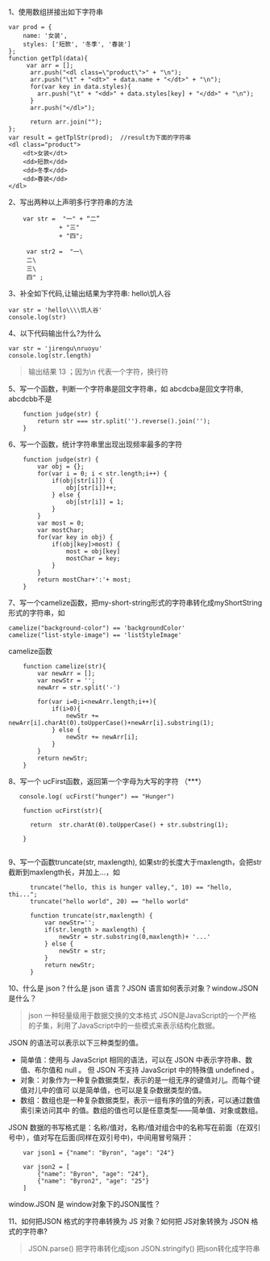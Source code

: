 1、使用数组拼接出如下字符串
```
var prod = {
    name: '女装',
    styles: ['短款', '冬季', '春装']
};
function getTpl(data){
     var arr = [];
      arr.push("<dl class=\"product\">" + "\n");
      arr.push("\t" + "<dt>" + data.name + "</dt>" + "\n");
      for(var key in data.styles){
        arr.push("\t" + "<dd>" + data.styles[key] + "</dd>" + "\n");
      }
      arr.push("</dl>");
    
      return arr.join("");  
};
var result = getTplStr(prod);  //result为下面的字符串
<dl class="product">
    <dt>女装</dt>
    <dd>短款</dd>
    <dd>冬季</dd>
    <dd>春装</dd>
</dl>
```
2、写出两种以上声明多行字符串的方法

```
    var str =  "一" + “二”
              + "三"
              + "四";
              
     var str2 =  "一\
     二\
     三\
     四" ;  
```
3、补全如下代码,让输出结果为字符串: hello\\饥人谷
```
var str = 'hello\\\\饥人谷'
console.log(str)
```
4、以下代码输出什么?为什么
```
var str = 'jirengu\nruoyu'
console.log(str.length)

```
>输出结果 13 ；因为\n 代表一个字符，换行符

5、写一个函数，判断一个字符串是回文字符串，如 abcdcba是回文字符串, abcdcbb不是

```
    function judge(str) {
        return str === str.split('').reverse().join('');
    }
```


6、写一个函数，统计字符串里出现出现频率最多的字符
```
    function judge(str) {
        var obj = {};
        for(var i = 0; i < str.length;i++) {
            if(obj[str[i]]) {
                obj[str[i]]++;
            } else {
                obj[str[i]] = 1;
            }
        }
        var most = 0;
        var mostChar;
        for(var key in obj) {
            if(obj[key]>most) {
                most = obj[key]
                mostChar = key;
            }
        }
        return mostChar+':'+ most;
    }
```
7、写一个camelize函数，把my-short-string形式的字符串转化成myShortString形式的字符串，如
```
camelize("background-color") == 'backgroundColor'
camelize("list-style-image") == 'listStyleImage'
```
camelize函数

```
    function camelize(str){
        var newArr = [];
        var newStr = '';
        newArr = str.split('-')
    
        for(var i=0;i<newArr.length;i++){
            if(i>0){
                newStr += newArr[i].charAt(0).toUpperCase()+newArr[i].substring(1);
            } else {
                newStr += newArr[i];
            }
        }
        return newStr;
    }
```
8、写一个 ucFirst函数，返回第一个字母为大写的字符 （***）
```
   console.log( ucFirst("hunger") == "Hunger")

    function ucFirst(str){
      
      return  str.charAt(0).toUpperCase() + str.substring(1);
    
    }


```

9、写一个函数truncate(str, maxlength), 如果str的长度大于maxlength，会把str截断到maxlength长，并加上...，如
```
      truncate("hello, this is hunger valley,", 10) == "hello, thi...";
      truncate("hello world", 20) == "hello world"
      
      function truncate(str,maxlength) {
          var newStr='';
          if(str.length > maxlength) {
              newStr = str.substring(0,maxlength)+ '...'
          } else {
              newStr = str;
          }
          return newStr;
      }
```
10、什么是 json？什么是 json 语言？JSON 语言如何表示对象？window.JSON 是什么？

> json 一种轻量级用于数据交换的文本格式
JSON是JavaScript的一个严格的子集，利用了JavaScript中的一些模式来表示结构化数据。

JSON 的语法可以表示以下三种类型的值。
*  简单值：使用与 JavaScript 相同的语法，可以在 JSON 中表示字符串、数值、布尔值和 null 。
但 JSON 不支持 JavaScript 中的特殊值 undefined 。
*  对象：对象作为一种复杂数据类型，表示的是一组无序的键值对儿。而每个键值对儿中的值可
以是简单值，也可以是复杂数据类型的值。
*  数组：数组也是一种复杂数据类型，表示一组有序的值的列表，可以通过数值索引来访问其中
的值。数组的值也可以是任意类型——简单值、对象或数组。

JSON 数据的书写格式是：名称/值对，名称/值对组合中的名称写在前面（在双引号中），值对写在后面(同样在双引号中)，中间用冒号隔开：

```
    var json1 = {"name": "Byron", "age": "24"}
    
    var json2 = [
        {"name": "Byron", "age": "24"}, 
        {"name": "Byron2", "age": "25"}
    ]
```

window.JSON 是 window对象下的JSON属性？

11、如何把JSON 格式的字符串转换为 JS 对象？如何把 JS对象转换为 JSON 格式的字符串?

> JSON.parse() 把字符串转化成json
> JSON.stringify() 把json转化成字符串
